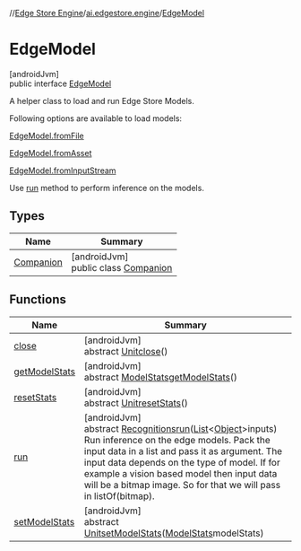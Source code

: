 //[Edge Store Engine](../../../index.md)/[ai.edgestore.engine](../index.md)/[EdgeModel](index.md)

# EdgeModel

[androidJvm]\
public interface [EdgeModel](index.md)

A helper class to load and run Edge Store Models.

Following options are available to load models:

[EdgeModel.fromFile](-companion/from-file.md)

[EdgeModel.fromAsset](-companion/from-asset.md)

[EdgeModel.fromInputStream](-companion/from-input-stream.md)

Use [run](run.md) method to perform inference on the models.

## Types

| Name | Summary |
|---|---|
| [Companion](-companion/index.md) | [androidJvm]<br>public class [Companion](-companion/index.md) |

## Functions

| Name | Summary |
|---|---|
| [close](close.md) | [androidJvm]<br>abstract [Unit](https://kotlinlang.org/api/latest/jvm/stdlib/kotlin/-unit/index.html)[close](close.md)() |
| [getModelStats](get-model-stats.md) | [androidJvm]<br>abstract [ModelStats](../-model-stats/index.md)[getModelStats](get-model-stats.md)() |
| [resetStats](reset-stats.md) | [androidJvm]<br>abstract [Unit](https://kotlinlang.org/api/latest/jvm/stdlib/kotlin/-unit/index.html)[resetStats](reset-stats.md)() |
| [run](run.md) | [androidJvm]<br>abstract [Recognitions](../../ai.edgestore.engine.collections/-recognitions/index.md)[run](run.md)([List](https://developer.android.com/reference/kotlin/java/util/List.html)&lt;[Object](https://developer.android.com/reference/kotlin/java/lang/Object.html)&gt;inputs)<br>Run inference on the edge models. Pack the input data in a list and pass it as argument. The input data depends on the type of model. If for example a vision based model then input data will be a bitmap image. So for that we will pass in listOf(bitmap). |
| [setModelStats](set-model-stats.md) | [androidJvm]<br>abstract [Unit](https://kotlinlang.org/api/latest/jvm/stdlib/kotlin/-unit/index.html)[setModelStats](set-model-stats.md)([ModelStats](../-model-stats/index.md)modelStats) |
